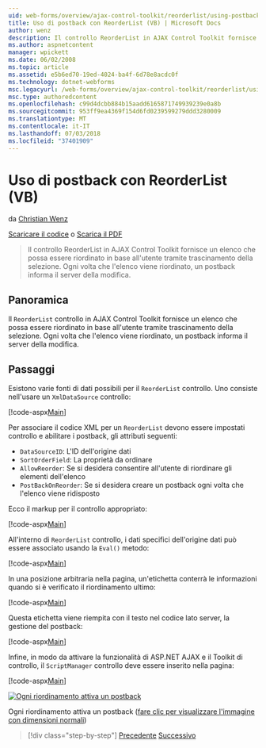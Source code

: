 ```yaml
---
uid: web-forms/overview/ajax-control-toolkit/reorderlist/using-postbacks-with-reorderlist-vb
title: Uso di postback con ReorderList (VB) | Microsoft Docs
author: wenz
description: Il controllo ReorderList in AJAX Control Toolkit fornisce un elenco che possa essere riordinato in base all'utente tramite trascinamento della selezione. Ogni volta che l'elenco viene riordinato, un ordine di acquisto...
ms.author: aspnetcontent
manager: wpickett
ms.date: 06/02/2008
ms.topic: article
ms.assetid: e5b6ed70-19ed-4024-ba4f-6d78e8acdc0f
ms.technology: dotnet-webforms
msc.legacyurl: /web-forms/overview/ajax-control-toolkit/reorderlist/using-postbacks-with-reorderlist-vb
msc.type: authoredcontent
ms.openlocfilehash: c99d4dcbb884b15aadd6165871749939239e0a8b
ms.sourcegitcommit: 953ff9ea4369f154d6fd0239599279ddd3280009
ms.translationtype: MT
ms.contentlocale: it-IT
ms.lasthandoff: 07/03/2018
ms.locfileid: "37401909"
---
```

<a name="using-postbacks-with-reorderlist-vb"></a>Uso di postback con ReorderList (VB)
====================
da [Christian Wenz](https://github.com/wenz)

[Scaricare il codice](http://download.microsoft.com/download/9/3/f/93f8daea-bebd-4821-833b-95205389c7d0/ReorderList4.vb.zip) o [Scarica il PDF](http://download.microsoft.com/download/2/d/c/2dc10e34-6983-41d4-9c08-f78f5387d32b/reorderlist4VB.pdf)

> Il controllo ReorderList in AJAX Control Toolkit fornisce un elenco che possa essere riordinato in base all'utente tramite trascinamento della selezione. Ogni volta che l'elenco viene riordinato, un postback informa il server della modifica.


## <a name="overview"></a>Panoramica

Il `ReorderList` controllo in AJAX Control Toolkit fornisce un elenco che possa essere riordinato in base all'utente tramite trascinamento della selezione. Ogni volta che l'elenco viene riordinato, un postback informa il server della modifica.

## <a name="steps"></a>Passaggi

Esistono varie fonti di dati possibili per il `ReorderList` controllo. Uno consiste nell'usare un `XmlDataSource` controllo:

[!code-aspx[Main](using-postbacks-with-reorderlist-vb/samples/sample1.aspx)]

Per associare il codice XML per un `ReorderList` devono essere impostati controllo e abilitare i postback, gli attributi seguenti:

- `DataSourceID`: L'ID dell'origine dati
- `SortOrderField`: La proprietà da ordinare
- `AllowReorder`: Se si desidera consentire all'utente di riordinare gli elementi dell'elenco
- `PostBackOnReorder`: Se si desidera creare un postback ogni volta che l'elenco viene ridisposto

Ecco il markup per il controllo appropriato:

[!code-aspx[Main](using-postbacks-with-reorderlist-vb/samples/sample2.aspx)]

All'interno di `ReorderList` controllo, i dati specifici dell'origine dati può essere associato usando la `Eval()` metodo:

[!code-aspx[Main](using-postbacks-with-reorderlist-vb/samples/sample3.aspx)]

In una posizione arbitraria nella pagina, un'etichetta conterrà le informazioni quando si è verificato il riordinamento ultimo:

[!code-aspx[Main](using-postbacks-with-reorderlist-vb/samples/sample4.aspx)]

Questa etichetta viene riempita con il testo nel codice lato server, la gestione del postback:

[!code-aspx[Main](using-postbacks-with-reorderlist-vb/samples/sample5.aspx)]

Infine, in modo da attivare la funzionalità di ASP.NET AJAX e il Toolkit di controllo, il `ScriptManager` controllo deve essere inserito nella pagina:

[!code-aspx[Main](using-postbacks-with-reorderlist-vb/samples/sample6.aspx)]


[![Ogni riordinamento attiva un postback](using-postbacks-with-reorderlist-vb/_static/image2.png)](using-postbacks-with-reorderlist-vb/_static/image1.png)

Ogni riordinamento attiva un postback ([fare clic per visualizzare l'immagine con dimensioni normali](using-postbacks-with-reorderlist-vb/_static/image3.png))

> [!div class="step-by-step"]
> [Precedente](drag-and-drop-via-reorderlist-cs.md)
> [Successivo](drag-and-drop-via-reorderlist-vb.md)
